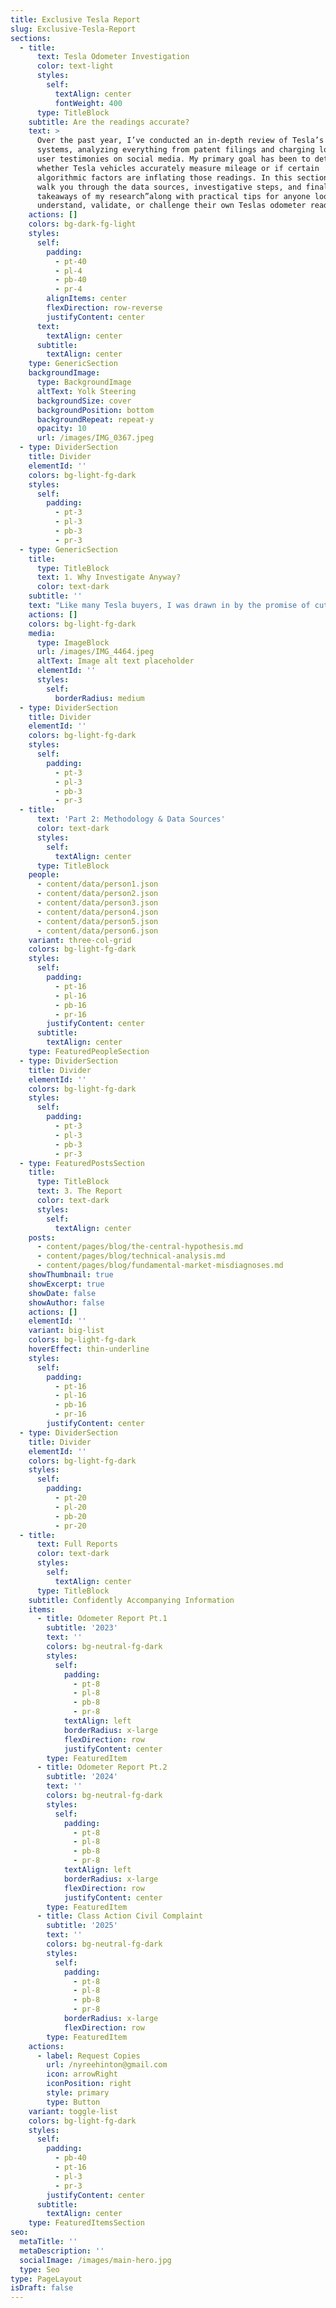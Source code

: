 ```yaml
---
title: Exclusive Tesla Report
slug: Exclusive-Tesla-Report
sections:
  - title:
      text: Tesla Odometer Investigation
      color: text-light
      styles:
        self:
          textAlign: center
          fontWeight: 400
      type: TitleBlock
    subtitle: Are the readings accurate?
    text: >
      Over the past year, I’ve conducted an in-depth review of Tesla’s odometer
      systems, analyzing everything from patent filings and charging logs to
      user testimonies on social media. My primary goal has been to determine
      whether Tesla vehicles accurately measure mileage or if certain
      algorithmic factors are inflating those readings. In this section, Ill
      walk you through the data sources, investigative steps, and final
      takeaways of my research”along with practical tips for anyone looking to
      understand, validate, or challenge their own Teslas odometer readings.
    actions: []
    colors: bg-dark-fg-light
    styles:
      self:
        padding:
          - pt-40
          - pl-4
          - pb-40
          - pr-4
        alignItems: center
        flexDirection: row-reverse
        justifyContent: center
      text:
        textAlign: center
      subtitle:
        textAlign: center
    type: GenericSection
    backgroundImage:
      type: BackgroundImage
      altText: Yolk Steering
      backgroundSize: cover
      backgroundPosition: bottom
      backgroundRepeat: repeat-y
      opacity: 10
      url: /images/IMG_0367.jpeg
  - type: DividerSection
    title: Divider
    elementId: ''
    colors: bg-light-fg-dark
    styles:
      self:
        padding:
          - pt-3
          - pl-3
          - pb-3
          - pr-3
  - type: GenericSection
    title:
      type: TitleBlock
      text: 1. Why Investigate Anyway?
      color: text-dark
    subtitle: ''
    text: "Like many Tesla buyers, I was drawn in by the promise of cutting-edge technology, efficiency, and long-term savings. I spent $60,000 on a used 2020 Tesla Model Y, expecting a reliable, high-performance vehicle. Instead, I found myself bringing it in for service at least once every month for the first 6-7 months. On top of that, I spent over $5,000 on tires, watching them wear out at an alarming rate. My preconceived notions about electric vehicles—lower maintenance, long-lasting components, and superior efficiency—were quickly turned upside down.\_\n\nThen I noticed something even stranger: the miles on my odometer were accumulating far too quickly. Given how often the car was either in service or unusable, I suspected something was off. But what really cemented my suspicion was my own driving history—I had previously owned a Chevy Camaro, a Mercedes, and another Camaro, and none of those vehicles had ever felt this *disconnected* from reality in terms of mileage, efficiency, or required maintenance. Something about the Tesla just felt… **off**.\n\nOnce Tesla refused to honor repairs after my warranty expired, I revisited the odometer issue and conducted a simple Google search, which led me to Reddit threads full of Tesla owners experiencing the same discrepancies. That moment sent me down the rabbit hole. **Given my extensive background in capital markets, fundamental equity research, data analytics, and shareholder governance, it was only natural to leverage those skills—not from the usual lens of institutional investing, but from one of consumer protection.** What began as a frustrating ownership experience quickly turned into a large-scale investigation into Tesla’s practices, uncovering something far more deceptive.\n"
    actions: []
    colors: bg-light-fg-dark
    media:
      type: ImageBlock
      url: /images/IMG_4464.jpeg
      altText: Image alt text placeholder
      elementId: ''
      styles:
        self:
          borderRadius: medium
  - type: DividerSection
    title: Divider
    elementId: ''
    colors: bg-light-fg-dark
    styles:
      self:
        padding:
          - pt-3
          - pl-3
          - pb-3
          - pr-3
  - title:
      text: 'Part 2: Methodology & Data Sources'
      color: text-dark
      styles:
        self:
          textAlign: center
      type: TitleBlock
    people:
      - content/data/person1.json
      - content/data/person2.json
      - content/data/person3.json
      - content/data/person4.json
      - content/data/person5.json
      - content/data/person6.json
    variant: three-col-grid
    colors: bg-light-fg-dark
    styles:
      self:
        padding:
          - pt-16
          - pl-16
          - pb-16
          - pr-16
        justifyContent: center
      subtitle:
        textAlign: center
    type: FeaturedPeopleSection
  - type: DividerSection
    title: Divider
    elementId: ''
    colors: bg-light-fg-dark
    styles:
      self:
        padding:
          - pt-3
          - pl-3
          - pb-3
          - pr-3
  - type: FeaturedPostsSection
    title:
      type: TitleBlock
      text: 3. The Report
      color: text-dark
      styles:
        self:
          textAlign: center
    posts:
      - content/pages/blog/the-central-hypothesis.md
      - content/pages/blog/technical-analysis.md
      - content/pages/blog/fundamental-market-misdiagnoses.md
    showThumbnail: true
    showExcerpt: true
    showDate: false
    showAuthor: false
    actions: []
    elementId: ''
    variant: big-list
    colors: bg-light-fg-dark
    hoverEffect: thin-underline
    styles:
      self:
        padding:
          - pt-16
          - pl-16
          - pb-16
          - pr-16
        justifyContent: center
  - type: DividerSection
    title: Divider
    elementId: ''
    colors: bg-light-fg-dark
    styles:
      self:
        padding:
          - pt-20
          - pl-20
          - pb-20
          - pr-20
  - title:
      text: Full Reports
      color: text-dark
      styles:
        self:
          textAlign: center
      type: TitleBlock
    subtitle: Confidently Accompanying Information
    items:
      - title: Odometer Report Pt.1
        subtitle: '2023'
        text: ''
        colors: bg-neutral-fg-dark
        styles:
          self:
            padding:
              - pt-8
              - pl-8
              - pb-8
              - pr-8
            textAlign: left
            borderRadius: x-large
            flexDirection: row
            justifyContent: center
        type: FeaturedItem
      - title: Odometer Report Pt.2
        subtitle: '2024'
        text: ''
        colors: bg-neutral-fg-dark
        styles:
          self:
            padding:
              - pt-8
              - pl-8
              - pb-8
              - pr-8
            textAlign: left
            borderRadius: x-large
            flexDirection: row
            justifyContent: center
        type: FeaturedItem
      - title: Class Action Civil Complaint
        subtitle: '2025'
        text: ''
        colors: bg-neutral-fg-dark
        styles:
          self:
            padding:
              - pt-8
              - pl-8
              - pb-8
              - pr-8
            borderRadius: x-large
            flexDirection: row
        type: FeaturedItem
    actions:
      - label: Request Copies
        url: /nyreehinton@gmail.com
        icon: arrowRight
        iconPosition: right
        style: primary
        type: Button
    variant: toggle-list
    colors: bg-light-fg-dark
    styles:
      self:
        padding:
          - pb-40
          - pt-16
          - pl-3
          - pr-3
        justifyContent: center
      subtitle:
        textAlign: center
    type: FeaturedItemsSection
seo:
  metaTitle: ''
  metaDescription: ''
  socialImage: /images/main-hero.jpg
  type: Seo
type: PageLayout
isDraft: false
---
```

